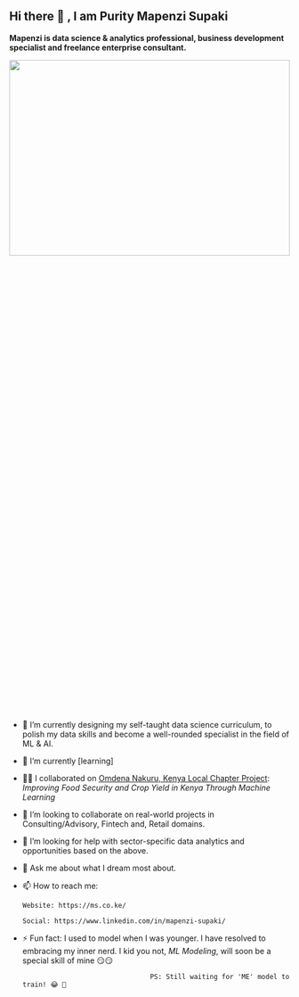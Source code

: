 ## Hi there 👋 , I am Purity Mapenzi Supaki

**Mapenzi is data science & analytics professional, business development specialist and freelance enterprise consultant.**

<img src="https://user-images.githubusercontent.com/60968870/129565348-88b11fbe-fadb-44bf-bac4-5201363bd400.jpg" width="100%" height="30%">


- 🔭 I’m currently designing my self-taught data science curriculum, to polish my data skills and become a well-rounded specialist in the field of ML & AI.
- 🌱 I’m currently [learning]<script src="https://gist.github.com/Mapenzi-Supaki/cb67037623bd14ef651a04314f25f506.js"></script> 
- 👩‍💻 I collaborated on [Omdena Nakuru, Kenya Local Chapter Project](https://omdena.com/omdena-chapter-page-kenya/): *Improving Food Security and Crop Yield in Kenya Through Machine Learning*

- 👯 I’m looking to collaborate on real-world projects in Consulting/Advisory, Fintech and, Retail domains. 
- 🤔 I’m looking for help with sector-specific data analytics and opportunities based on the above.
- 💬 Ask me about what I dream most about.
- 📫 How to reach me:
      
      Website: https://ms.co.ke/
      
      Social: https://www.linkedin.com/in/mapenzi-supaki/
- ⚡ Fun fact: I used to model when I was younger. I have resolved to embracing my inner nerd. I kid you not, *ML Modeling*, will soon be a special skill of mine 😏😏
      
                                      PS: Still waiting for 'ME' model to train! 😂 🤣 


